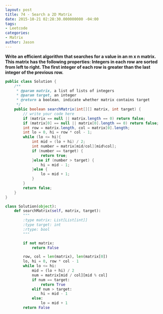 ```yaml
---
layout: post
title: 74 - Search a 2D Matrix
date: 2015-10-21 02:28:30.000000000 -04:00
tags:
- Leetcode
categories:
- Matrix
author: Jason
---
```

**Write an efficient algorithm that searches for a value in an m x n matrix. This matrix has the following properties: Integers in each row are sorted from left to right. The first integer of each row is greater than the last integer of the previous row.**


``` java
public class Solution {
    /**
     * @param matrix, a list of lists of integers
     * @param target, an integer
     * @return a boolean, indicate whether matrix contains target
     */
    public boolean searchMatrix(int[][] matrix, int target) {
        // write your code here
        if (matrix == null || matrix.length == 0) return false;
        if (matrix[0] == null || matrix[0].length == 0) return false;
        int row = matrix.length, col = matrix[0].length;
        int lo = 0, hi = row * col - 1;
        while (lo <= hi){
            int mid = (lo + hi) / 2;
            int number = matrix[mid/col][mid%col];
            if (number == target) {
                return true;
            }else if (number > target) {
                hi = mid - 1;
            }else {
                lo = mid + 1;
            }
        }
        return false;
    }
}
```

``` python
class Solution(object):
    def searchMatrix(self, matrix, target):
        """
        :type matrix: List[List[int]]
        :type target: int
        :rtype: bool
        """

        if not matrix:
            return False

        row, col = len(matrix), len(matrix[0])
        lo, hi = 0, row * col - 1
        while lo <= hi:
            mid = (lo + hi) / 2
            num = matrix[mid / col][mid % col]
            if num == target:
                return True
            elif num > target:
                hi = mid - 1
            else:
                lo = mid + 1
        return False
```
